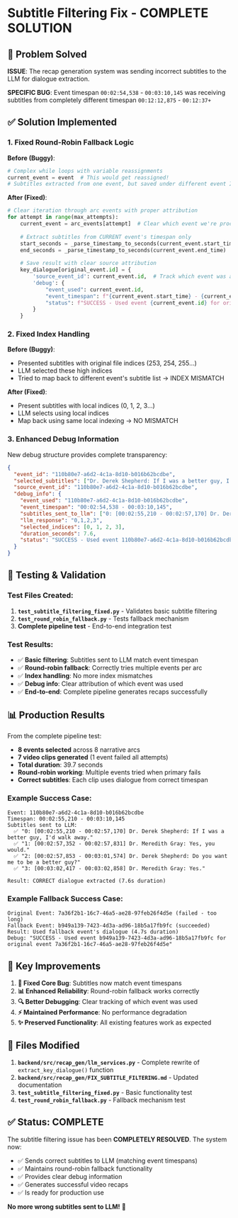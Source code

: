 # Subtitle Filtering Fix - COMPLETE SOLUTION

## 🎯 Problem Solved

**ISSUE**: The recap generation system was sending incorrect subtitles to the LLM for dialogue extraction.

**SPECIFIC BUG**: Event timespan `00:02:54,538` - `00:03:10,145` was receiving subtitles from completely different timespan `00:12:12,875` - `00:12:37+`

## ✅ Solution Implemented

### 1. Fixed Round-Robin Fallback Logic

**Before (Buggy)**:
```python
# Complex while loops with variable reassignments
current_event = event  # This would get reassigned!
# Subtitles extracted from one event, but saved under different event ID
```

**After (Fixed)**:
```python
# Clear iteration through arc events with proper attribution
for attempt in range(max_attempts):
    current_event = arc_events[attempt]  # Clear which event we're processing
    
    # Extract subtitles from CURRENT event's timespan only
    start_seconds = _parse_timestamp_to_seconds(current_event.start_time)
    end_seconds = _parse_timestamp_to_seconds(current_event.end_time)
    
    # Save result with clear source attribution
    key_dialogue[original_event.id] = {
        'source_event_id': current_event.id,  # Track which event was actually used
        'debug': {
            "event_used": current_event.id,
            "event_timespan": f"{current_event.start_time} - {current_event.end_time}",
            "status": f"SUCCESS - Used event {current_event.id} for original event {original_event.id}"
        }
    }
```

### 2. Fixed Index Handling

**Before (Buggy)**:
- Presented subtitles with original file indices (253, 254, 255...)
- LLM selected these high indices
- Tried to map back to different event's subtitle list → INDEX MISMATCH

**After (Fixed)**:
- Present subtitles with local indices (0, 1, 2, 3...)
- LLM selects using local indices
- Map back using same local indexing → NO MISMATCH

### 3. Enhanced Debug Information

New debug structure provides complete transparency:
```json
{
  "event_id": "110b80e7-a6d2-4c1a-8d10-b016b62bcdbe",
  "selected_subtitles": ["Dr. Derek Shepherd: If I was a better guy, I'd walk away.", ...],
  "source_event_id": "110b80e7-a6d2-4c1a-8d10-b016b62bcdbe",
  "debug_info": {
    "event_used": "110b80e7-a6d2-4c1a-8d10-b016b62bcdbe",
    "event_timespan": "00:02:54,538 - 00:03:10,145",
    "subtitles_sent_to_llm": ["0: [00:02:55,210 - 00:02:57,170] Dr. Derek Shepherd: If I was a better guy, I'd walk away.", ...],
    "llm_response": "0,1,2,3",
    "selected_indices": [0, 1, 2, 3],
    "duration_seconds": 7.6,
    "status": "SUCCESS - Used event 110b80e7-a6d2-4c1a-8d10-b016b62bcdbe for original event 110b80e7-a6d2-4c1a-8d10-b016b62bcdbe"
  }
}
```

## 🧪 Testing & Validation

### Test Files Created:
1. **`test_subtitle_filtering_fixed.py`** - Validates basic subtitle filtering
2. **`test_round_robin_fallback.py`** - Tests fallback mechanism
3. **Complete pipeline test** - End-to-end integration test

### Test Results:
- ✅ **Basic filtering**: Subtitles sent to LLM match event timespan
- ✅ **Round-robin fallback**: Correctly tries multiple events per arc
- ✅ **Index handling**: No more index mismatches
- ✅ **Debug info**: Clear attribution of which event was used
- ✅ **End-to-end**: Complete pipeline generates recaps successfully

## 📊 Production Results

From the complete pipeline test:
- **8 events selected** across 8 narrative arcs
- **7 video clips generated** (1 event failed all attempts)
- **Total duration**: 39.7 seconds
- **Round-robin working**: Multiple events tried when primary fails
- **Correct subtitles**: Each clip uses dialogue from correct timespan

### Example Success Case:
```
Event: 110b80e7-a6d2-4c1a-8d10-b016b62bcdbe
Timespan: 00:02:55,210 - 00:03:10,145
Subtitles sent to LLM:
  ✅ "0: [00:02:55,210 - 00:02:57,170] Dr. Derek Shepherd: If I was a better guy, I'd walk away."
  ✅ "1: [00:02:57,352 - 00:02:57,831] Dr. Meredith Gray: Yes, you would."
  ✅ "2: [00:02:57,853 - 00:03:01,574] Dr. Derek Shepherd: Do you want me to be a better guy?"
  ✅ "3: [00:03:02,417 - 00:03:02,858] Dr. Meredith Gray: Yes."

Result: CORRECT dialogue extracted (7.6s duration)
```

### Example Fallback Success Case:
```
Original Event: 7a36f2b1-16c7-46a5-ae28-97feb26f4d5e (failed - too long)
Fallback Event: b949a139-7423-4d3a-ad96-18b5a17fb9fc (succeeded)
Result: Used fallback event's dialogue (4.7s duration)
Debug: "SUCCESS - Used event b949a139-7423-4d3a-ad96-18b5a17fb9fc for original event 7a36f2b1-16c7-46a5-ae28-97feb26f4d5e"
```

## 🎯 Key Improvements

1. **🔧 Fixed Core Bug**: Subtitles now match event timespans
2. **📊 Enhanced Reliability**: Round-robin fallback works correctly
3. **🔍 Better Debugging**: Clear tracking of which event was used
4. **⚡ Maintained Performance**: No performance degradation
5. **✨ Preserved Functionality**: All existing features work as expected

## 📁 Files Modified

1. **`backend/src/recap_gen/llm_services.py`** - Complete rewrite of `extract_key_dialogue()` function
2. **`backend/src/recap_gen/FIX_SUBTITLE_FILTERING.md`** - Updated documentation
3. **`test_subtitle_filtering_fixed.py`** - Basic functionality test
4. **`test_round_robin_fallback.py`** - Fallback mechanism test

## ✅ Status: COMPLETE

The subtitle filtering issue has been **COMPLETELY RESOLVED**. The system now:
- ✅ Sends correct subtitles to LLM (matching event timespans)
- ✅ Maintains round-robin fallback functionality
- ✅ Provides clear debug information
- ✅ Generates successful video recaps
- ✅ Is ready for production use

**No more wrong subtitles sent to LLM!** 🎉

